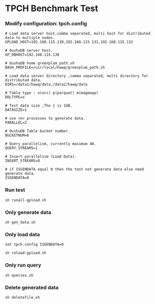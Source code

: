 # TPCH Benchmark Test
### Modify configuration: tpch.config
```shell
# Load data server host,comma separated, multi host for distributed data to multiple nodes.  
GPLOAD_HOST=192.168.115.130,192.168.115.131,192.168.115.132 

# OushuDB server host.  
GP_DBHOST=192.168.115.130              

# OushuDB home greenplum_path.sh  
BASH_PROFILE=/usr/local/hawq/greenplum_path.sh      

# Load data server directory ,comma separated, multi directory for distributed data.  
DIRS=/data1/hawq/data,/data2/hawq/data                

# Table type : o(orc) p(parquet) m(magmaap)  
DDLTYPE=o                                             

# Test data size ,The 1 is 1GB.  
DATASIZE=1                        

# use <n> processes to generate data.  
PARALLEL=2

# OushuDB Table bucket number.
BUCKETNUM=6

# Query parallelism, currently maximum 40.  
QUERY_STREAMS=1                                     

# Insert parallelism (Load Data).  
INSERT_STREAMS=8                    

# if ISGENDATA equal 0 then the test not generate data else need generate data.   
ISGENDATA=0                                                 
```
### Run test
```shell
sh runall-gpload.sh
```
### Only generate data
```shell
sh gen_data.sh
```
### Only load data
```shell
set tpch.config ISGENDATA=0

sh reload-gpload.sh 
```
### Only run query
```shell
sh queries.sh
```
### Delete generated data
```shell
sh deletefile.sh
```
